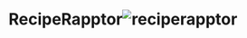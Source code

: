 # RecipeRapptor![reciperapptor](https://user-images.githubusercontent.com/110723732/183492642-912bf0cc-0a28-40ae-8337-c4dada2fbefe.jpg)
